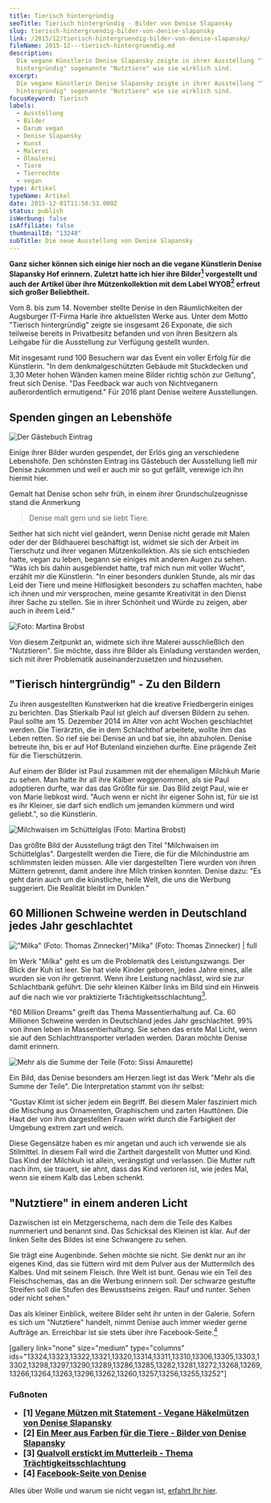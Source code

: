 ```yaml
---
title: Tierisch hintergründig
seoTitle: Tierisch hintergründig - Bilder von Denise Slapansky
slug: tierisch-hintergruendig-bilder-von-denise-slapansky
link: /2015/12/tierisch-hintergruendig-bilder-von-denise-slapansky/
fileName: 2015-12---tierisch-hintergruendig.md
description:
  Die vegane Künstlerin Denise Slapansky zeigte in ihrer Ausstellung "Tierisch
  hintergründig" sogenannte "Nutztiere" wie sie wirklich sind.
excerpt:
  Die vegane Künstlerin Denise Slapansky zeigte in ihrer Ausstellung "Tierisch
  hintergründig" sogenannte "Nutztiere" wie sie wirklich sind.
focusKeyword: Tierisch
labels:
  - Ausstellung
  - Bilder
  - Darum vegan
  - Denise Slapansky
  - Kunst
  - Malerei
  - Ölmalerei
  - Tiere
  - Tierrechte
  - vegan
type: Artikel
typeName: Artikel
date: 2015-12-01T11:50:53.000Z
status: publish
isWerbung: false
isAffiliate: false
thumbnailId: "13248"
subTitle: Die neue Ausstellung von Denise Slapansky
---
```


<strong>Ganz sicher können sich einige hier noch an die vegane Künstlerin Denise
Slapansky Hof erinnern. Zuletzt hatte ich hier ihre
Bilder<a href="#1"><sup>1</sup></a> vorgestellt und auch der Artikel über ihre
Mützenkollektion mit dem Label WYOB<a href="#2"><sup>2</sup></a> erfreut sich
großer Beliebtheit.</strong>

Vom 8. bis zum 14. November stellte Denise in den Räumlichkeiten der Augsburger
IT-Firma Harle ihre aktuellsten Werke aus. Unter dem Motto "Tierisch
hintergründig" zeigte sie insgesamt 26 Exponate, die sich teilweise bereits in
Privatbesitz befanden und von ihren Besitzern als Leihgabe für die Ausstellung
zur Verfügung gestellt wurden.

Mit insgesamt rund 100 Besuchern war das Event ein voller Erfolg für die
Künstlerin. "In dem denkmalgeschützten Gebäude mit Stuckdecken und 3,30 Meter
hohen Wänden kamen meine Bilder richtig schön zur Geltung", freut sich Denise.
"Das Feedback war auch von Nichtveganern außerordentlich ermutigend." Für 2016
plant Denise weitere Ausstellungen.

## Spenden gingen an Lebenshöfe

![Der Gästebuch Eintrag](http://cardamonchai.com/wp-content/uploads/2015/11/Gästebuch-Eintrag-640x480.jpg "Der Gästebuch Eintrag")

Einige ihrer Bilder wurden gespendet, der Erlös ging an verschiedene Lebenshöfe.
Den schönsten Eintrag ins Gästebuch der Ausstellung ließ mir Denise zukommen und
weil er auch mir so gut gefällt, verewige ich ihn hiermit hier.

Gemalt hat Denise schon sehr früh, in einem ihrer Grundschulzeugnisse stand die
Anmerkung

<blockquote>Denise malt gern und sie liebt Tiere.</blockquote>

Seither hat sich nicht viel geändert, wenn Denise nicht gerade mit Malen oder
der der Bildhauerei beschäftigt ist, widmet sie sich der Arbeit im Tierschutz
und ihrer veganen Mützenkollektion. Als sie sich entschieden hatte, vegan zu
leben, begann sie einiges mit anderen Augen zu sehen. "Was ich bis dahin
ausgeblendet hatte, traf mich nun mit voller Wucht", erzählt mir die Künstlerin.
"In einer besonders dunklen Stunde, als mir das Leid der Tiere und meine
Hilflosigkeit besonders zu schaffen machten, habe ich ihnen und mir versprochen,
meine gesamte Kreativität in den Dienst ihrer Sache zu stellen. Sie in ihrer
Schönheit und Würde zu zeigen, aber auch in ihrem Leid."

![Foto: Martina Brobst](http://cardamonchai.com/wp-content/uploads/2015/11/Martina-Brobst-36-640x427.jpg "Foto: Martina Brobst")

Von diesem Zeitpunkt an, widmete sich ihre Malerei ausschließlich den
"Nutztieren". Sie möchte, dass ihre Bilder als Einladung verstanden werden, sich
mit ihrer Problematik auseinanderzusetzen und hinzusehen.

## "Tierisch hintergründig" - Zu den Bildern

Zu ihren ausgestellten Kunstwerken hat die kreative Friedbergerin einiges zu
berichten. Das Stierkalb Paul ist gleich auf diversen Bildern zu sehen. Paul
sollte am 15. Dezember 2014 im Alter von acht Wochen geschlachtet werden. Die
Tierärztin, die in dem Schlachthof arbeitete, wollte ihm das Leben retten. So
rief sie bei Denise an und bat sie, ihn abzuholen. Denise betreute ihn, bis er
auf Hof Butenland einziehen durfte. Eine prägende Zeit für die Tierschützerin.

Auf einem der Bilder ist Paul zusammen mit der ehemaligen Milchkuh Marie zu
sehen. Man hatte ihr all ihre Kälber weggenommen, als sie Paul adoptieren
durfte, war das das Größte für sie. Das Bild zeigt Paul, wie er von Marie
liebkost wird. "Auch wenn er nicht ihr eigener Sohn ist, für sie ist es ihr
Kleiner, sie darf sich endlich um jemanden kümmern und wird geliebt.", so die
Künstlerin.

![Milchwaisen im Schüttelglas (Foto: Martina Brobst)](http://cardamonchai.com/wp-content/uploads/2015/11/Martina-Brobst-7-640x427.jpg "Milchwaisen im Schüttelglas (Foto: Martina Brobst)")

Das größte Bild der Ausstellung trägt den Titel "Milchwaisen im Schüttelglas".
Dargestellt werden die Tiere, die für die Milchindustrie am schlimmsten leiden
müssen. Alle vier dargestellten Tiere wurden von ihren Müttern getrennt, damit
andere ihre Milch trinken konnten. Denise dazu: "Es geht darin auch um die
künstliche, heile Welt, die uns die Werbung suggeriert. Die Realität bleibt im
Dunklen."

## 60 Millionen Schweine werden in Deutschland jedes Jahr geschlachtet

!["Milka" (Foto: Thomas Zinnecker)"Milka" (Foto: Thomas Zinnecker) | full](http://cardamonchai.com/wp-content/uploads/2015/11/Thomas-Zinnecker-15.jpg '"Milka" (Foto: Thomas Zinnecker)')

Im Werk "Milka" geht es um die Problematik des Leistungszwangs. Der Blick der
Kuh ist leer. Sie hat viele Kinder geboren, jedes Jahre eines, alle wurden sie
von ihr getrennt. Wenn ihre Leistung nachlässt, wird sie zur Schlachtbank
geführt. Die sehr kleinen Kälber links im Bild sind ein Hinweis auf die nach wie
vor praktizierte Trächtigkeitsschlachtung<a href="#3"><sup>3</sup></a>.

"60 Million Dreams" greift das Thema Massentierhaltung auf. Ca. 60 Millionen
Schweine werden in Deutschland jedes Jahr geschlachtet. 99% von ihnen leben in
Massentierhaltung. Sie sehen das erste Mal Licht, wenn sie auf den
Schlachttransporter verladen werden. Daran möchte Denise damit erinnern.

![Mehr als die Summe der Teile (Foto: Sissi Amaurette)](http://cardamonchai.com/wp-content/uploads/2015/11/Mehr-als-die-Summe-der-Teile-Sissi-Amaurette-640x460.jpg "Mehr als die Summe der Teile (Foto: Sissi Amaurette)")

Ein Bild, das Denise besonders am Herzen liegt ist das Werk "Mehr als die Summe
der Teile". Die Interpretation stammt von ihr selbst:

"Gustav Klimt ist sicher jedem ein Begriff. Bei diesem Maler fasziniert mich die
Mischung aus Ornamenten, Graphischem und zarten Hauttönen. Die Haut der von ihm
dargestellten Frauen wirkt durch die Farbigkeit der Umgebung extrem zart und
weich.

Diese Gegensätze haben es mir angetan und auch ich verwende sie als Stilmittel.
In diesem Fall wird die Zartheit dargestellt von Mutter und Kind. Das Kind der
Milchkuh ist allein, verängstigt und verlassen. Die Mutter ruft nach ihm, sie
trauert, sie ahnt, dass das Kind verloren ist, wie jedes Mal, wenn sie einem
Kalb das Leben schenkt.

## "Nutztiere" in einem anderen Licht

Dazwischen ist ein Metzgerschema, nach dem die Teile des Kalbes nummeriert und
benannt sind. Das Schicksal des Kleinen ist klar. Auf der linken Seite des
Bildes ist eine Schwangere zu sehen.

Sie trägt eine Augenbinde. Sehen möchte sie nicht. Sie denkt nur an ihr eigenes
Kind, das sie füttern wird mit dem Pulver aus der Muttermilch des Kalbes. Und
mit seinem Fleisch. Ihre Welt ist bunt. Genau wie ein Teil des Fleischschemas,
das an die Werbung erinnern soll. Der schwarze gestufte Streifen soll die Stufen
des Bewusstseins zeigen. Rauf und runter. Sehen oder nicht sehen."

Das als kleiner Einblick, weitere Bilder seht ihr unten in der Galerie. Sofern
es sich um "Nutztiere" handelt, nimmt Denise auch immer wieder gerne Aufträge
an. Erreichbar ist sie stets über ihre
Facebook-Seite.<a href="#4"><sup>4</sup></a>

[gallery link="none" size="medium" type="columns"
ids="13324,13323,13322,13321,13320,13314,13311,13310,13306,13305,13303,13302,13298,13297,13290,13289,13286,13285,13282,13281,13272,13268,13269,13266,13264,13263,13296,13262,13260,13257,13256,13255,13252"]

### Fußnoten<ul><li id="1">[1] <a href="/2015/04/vegane-haekelmuetzen-mit-statement/">Vegane Mützen mit Statement - Vegane Häkelmützen von Denise Slapansky</a></li><li id="2">[2] <a href="/2015/08/ein-meer-aus-farben-fuer-die-tiere/">Ein Meer aus Farben für die Tiere - Bilder von Denise Slapansky</a></li><li id="3">[3] <a href="http://cardamonchai.com/2014/09/kaelbchen-ersticken-qualvoll-im-mutterleib/">Qualvoll erstickt im Mutterleib - Thema Trächtigkeitsschlachtung</a></li><li id="5">[4] <a href="https://www.facebook.com/WYOB-save-lives-statement-kleidung-944915775541408/" target="_blank" rel="noopener">Facebook-Seite von Denise</a></li></ul>

Alles über Wolle und warum sie nicht vegan ist,
<a href="/2014/10/wolle-das-kann-doch-gar-nicht-so-schlimm-sein/">erfahrt Ihr
hier</a>.
